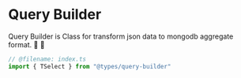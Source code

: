 # Query Builder
Query Builder is Class for transform json data to mongodb aggregate format. :tada: :100:

<script setup>
  import Move from "../../.vitepress/components/Move.vue";
</script>

<Move />

```ts twoslash
// @filename: index.ts
import { TSelect } from "@types/query-builder"

```
